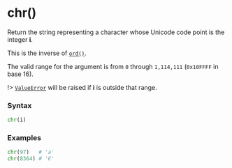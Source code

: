 # chr()

Return the string representing a character whose Unicode code point is the integer **i**.

This is the inverse of [`ord()`](/built-in-functions/ord.md).

The valid range for the argument is from `0` through `1,114,111` (`0x10FFFF` in base 16).

!> [`ValueError`](/exceptions/ValueError.md) will be raised if **i** is outside that range.

### Syntax

```python
chr(i)
```

### Examples

```python
chr(97)   # 'a'
chr(8364) # '€'
```
